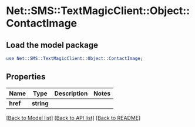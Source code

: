 # Net::SMS::TextMagicClient::Object::ContactImage

## Load the model package
```perl
use Net::SMS::TextMagicClient::Object::ContactImage;
```

## Properties
Name | Type | Description | Notes
------------ | ------------- | ------------- | -------------
**href** | **string** |  | 

[[Back to Model list]](../README.md#documentation-for-models) [[Back to API list]](../README.md#documentation-for-api-endpoints) [[Back to README]](../README.md)


